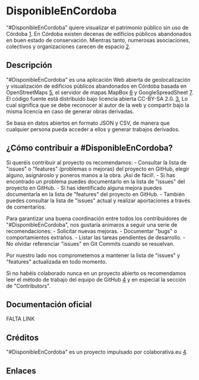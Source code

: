 # DisponibleEnCordoba

“#DisponibleEnCordoba” quiere visualizar el patrimonio público sin uso de Córdoba [1]. En Córdoba existen decenas de edificios públicos abandonados en buen estado de conservación. Mientras tanto, numerosas asociaciones, colectivos y organizaciones carecen de espacio [2].

## Descripción

"#DisponibleEnCordoba" es una aplicación Web abierta de geolocalización y visualización de edificios públicos abandonados en Córdoba basada en OpenStreetMaps [5], el servidor de mapas MapBox [6] y GoogleSpreadSheet [7]. El código fuente está distribuido bajo licencia abierta CC-BY-SA 2.0. [3], Lo cual significa que se debe reconocer al autor de la web y compartir bajo la misma licencia en caso de generar obras derivadas.

Se basa en datos abiertos en formato JSON y CSV, de manera que cualquier persona pueda acceder a ellos y generar trabajos derivados.
 
## ¿Cómo contribuir a #DisponibleEnCordoba?

Si queréis contribuir al proyecto os recomendamos:
    - Consultar la lista de "issues" o "features" (problemas o mejoras) del proyecto en GitHub, elegir alguno, asignároslo y poneros manos a la obra. ¡Así de fácil!.
    - Si has encontrado un problema puedes documentarlo en la lista de "issues" del proyecto en GitHub.
    - Si has identificado alguna mejora puedes documentarla en la lista de "features" del proyecto en GitHub.
    - También puedes consultar la lista de "issues" actual y realizar aportaciones a través de comentarios.

Para garantizar una buena coordinación entre todos los contribuidores de "#DisponibleEnCordoba", nos gustaría animaros a seguir una serie de recomendaciones:
    - Solicitar nuevas mejoras.
    - Documentar "bugs" o comportamientos extraños.
    - Listar las tareas pendientes de desarrollo.
    - No olvidar referenciar "issues" en Git Commits cuando se resuelvan.

Por nuestro lado nos comprometemos a mantener la lista de "issues" y "features" actualizada en todo momento.

Si no habéis colaborado nunca en un proyecto abierto os recomendamos leer el método de trabajo del equipo de GitHub [4] y en especial la sección de "Contributors".

## Documentación oficial
FALTA LINK

## Créditos

"#DisponibleEnCordoba" es un proyecto impulsado por colaborativa.eu [4].

## Enlaces
[1]: http://disponibleencordoba.colaborativa.eu
[2]: http://colaborativa.eu/proyectos/disponible-en-cordoba/
[3]: http://creativecommons.org/licenses/by-sa/2.0/es/
[3]: http://rdegges.com/successful-github-development
[4]: http://colaborativa.eu
[5]: http://www.openstreetmap.es/
[6]: http://mapbox.com/
[7]: https://drive.google.com/
